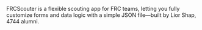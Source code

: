 FRCScouter is a flexible scouting app for FRC teams, letting you fully customize forms and data logic with a simple JSON file—built by Lior Shap, 4744 alumni.

